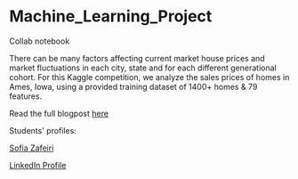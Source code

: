 # Machine_Learning_Project
Collab notebook 

There can be many factors affecting current market house prices and market fluctuations in each city, state and for each different generational cohort.
For this Kaggle competition, we analyze the sales prices of homes in Ames, Iowa, using a provided training dataset of 1400+ homes & 79 features. 

Read the full blogpost <a href = https://nycdatascience.com/> here </a> 

Students' profiles:

<a href = https://nycdatascience.com/blog/author/sofia-zafeiri/> Sofia Zafeiri </a>


<a href = https://www.linkedin.com/in/sofiazafeiri/> LinkedIn Profile </a>
